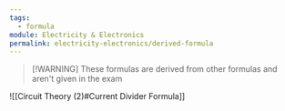 ```yaml
---
tags:
  - formula
module: Electricity & Electronics
permalink: electricity-electronics/derived-formula
---
```


> [!WARNING] These formulas are derived from other formulas and aren't given in the exam


![[Circuit Theory (2)#Current Divider Formula]]